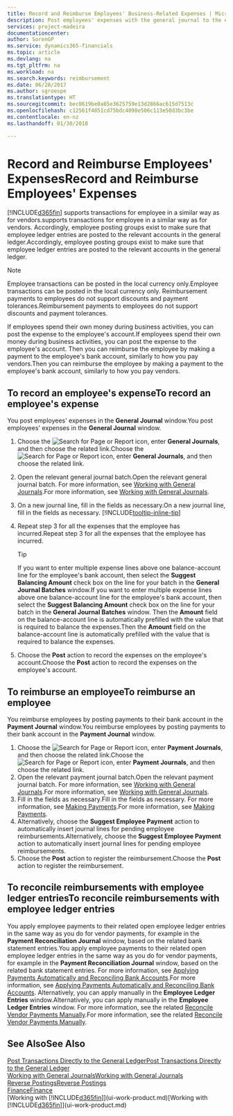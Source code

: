 ```yaml
---
title: Record and Reimburse Employees' Business-Related Expenses | Microsoft Docs
description: Post employees' expenses with the general journal to the employee's account and later post a payment to the employee's bank account to reimburse for the business-related expense.
services: project-madeira
documentationcenter: 
author: SorenGP
ms.service: dynamics365-financials
ms.topic: article
ms.devlang: na
ms.tgt_pltfrm: na
ms.workload: na
ms.search.keywords: reimbursement
ms.date: 06/28/2017
ms.author: sgroespe
ms.translationtype: HT
ms.sourcegitcommit: bec0619be0a65e3625759e13d2866ac615d7513c
ms.openlocfilehash: c12561f4851cd75bdc4098e506c113e50d3bc3be
ms.contentlocale: en-nz
ms.lasthandoff: 01/30/2018

---
```

# <a name="record-and-reimburse-employees-expenses"></a><span data-ttu-id="16729-103">Record and Reimburse Employees' Expenses</span><span class="sxs-lookup"><span data-stu-id="16729-103">Record and Reimburse Employees' Expenses</span></span>
[!INCLUDE[d365fin](includes/d365fin_md.md)] <span data-ttu-id="16729-104"> supports transactions for employee in a similar way as for vendors.</span><span class="sxs-lookup"><span data-stu-id="16729-104">supports transactions for employee in a similar way as for vendors.</span></span> <span data-ttu-id="16729-105">Accordingly, employee posting groups exist to make sure that employee ledger entries are posted to the relevant accounts in the general ledger.</span><span class="sxs-lookup"><span data-stu-id="16729-105">Accordingly, employee posting groups exist to make sure that employee ledger entries are posted to the relevant accounts in the general ledger.</span></span>

> [!NOTE]  
> <span data-ttu-id="16729-106">Employee transactions can be posted in the local currency only.</span><span class="sxs-lookup"><span data-stu-id="16729-106">Employee transactions can be posted in the local currency only.</span></span> <span data-ttu-id="16729-107">Reimbursement payments to employees do not support discounts and payment tolerances.</span><span class="sxs-lookup"><span data-stu-id="16729-107">Reimbursement payments to employees do not support discounts and payment tolerances.</span></span>

<span data-ttu-id="16729-108">If employees spend their own money during business activities, you can post the expense to the employee's account.</span><span class="sxs-lookup"><span data-stu-id="16729-108">If employees spend their own money during business activities, you can post the expense to the employee's account.</span></span> <span data-ttu-id="16729-109">Then you can reimburse the employee by making a payment to the employee's bank account, similarly to how you pay vendors.</span><span class="sxs-lookup"><span data-stu-id="16729-109">Then you can reimburse the employee by making a payment to the employee's bank account, similarly to how you pay vendors.</span></span>

## <a name="to-record-an-employees-expense"></a><span data-ttu-id="16729-110">To record an employee's expense</span><span class="sxs-lookup"><span data-stu-id="16729-110">To record an employee's expense</span></span>
<span data-ttu-id="16729-111">You post employees' expenses in the **General Journal** window.</span><span class="sxs-lookup"><span data-stu-id="16729-111">You post employees' expenses in the **General Journal** window.</span></span>
1. <span data-ttu-id="16729-112">Choose the ![Search for Page or Report](media/ui-search/search_small.png "Search for Page or Report icon") icon, enter **General Journals**, and then choose the related link.</span><span class="sxs-lookup"><span data-stu-id="16729-112">Choose the ![Search for Page or Report](media/ui-search/search_small.png "Search for Page or Report icon") icon, enter **General Journals**, and then choose the related link.</span></span>
2. <span data-ttu-id="16729-113">Open the relevant general journal batch.</span><span class="sxs-lookup"><span data-stu-id="16729-113">Open the relevant general journal batch.</span></span> <span data-ttu-id="16729-114">For more information, see [Working with General Journals](ui-work-general-journals.md).</span><span class="sxs-lookup"><span data-stu-id="16729-114">For more information, see [Working with General Journals](ui-work-general-journals.md).</span></span>
3. <span data-ttu-id="16729-115">On a new journal line, fill in the fields as necessary.</span><span class="sxs-lookup"><span data-stu-id="16729-115">On a new journal line, fill in the fields as necessary.</span></span> [!INCLUDE[tooltip-inline-tip](includes/tooltip-inline-tip_md.md)]    
4. <span data-ttu-id="16729-116">Repeat step 3 for all the expenses that the employee has incurred.</span><span class="sxs-lookup"><span data-stu-id="16729-116">Repeat step 3 for all the expenses that the employee has incurred.</span></span>

    > [!TIP]  
    > <span data-ttu-id="16729-117">If you want to enter multiple expense lines above one balance-account line for the employee's bank account, then select the **Suggest Balancing Amount** check box on the line for your batch in the **General Journal Batches** window.</span><span class="sxs-lookup"><span data-stu-id="16729-117">If you want to enter multiple expense lines above one balance-account line for the employee's bank account, then select the **Suggest Balancing Amount** check box on the line for your batch in the **General Journal Batches** window.</span></span> <span data-ttu-id="16729-118">Then the **Amount** field on the balance-account line is automatically prefilled with the value that is required to balance the expenses.</span><span class="sxs-lookup"><span data-stu-id="16729-118">Then the **Amount** field on the balance-account line is automatically prefilled with the value that is required to balance the expenses.</span></span>
5. <span data-ttu-id="16729-119">Choose the **Post** action to record the expenses on the employee's account.</span><span class="sxs-lookup"><span data-stu-id="16729-119">Choose the **Post** action to record the expenses on the employee's account.</span></span>

## <a name="to-reimburse-an-employee"></a><span data-ttu-id="16729-120">To reimburse an employee</span><span class="sxs-lookup"><span data-stu-id="16729-120">To reimburse an employee</span></span>
<span data-ttu-id="16729-121">You reimburse employees by posting payments to their bank account in the **Payment Journal** window.</span><span class="sxs-lookup"><span data-stu-id="16729-121">You reimburse employees by posting payments to their bank account in the **Payment Journal** window.</span></span>
1. <span data-ttu-id="16729-122">Choose the ![Search for Page or Report](media/ui-search/search_small.png "Search for Page or Report icon") icon, enter **Payment Journals**, and then choose the related link.</span><span class="sxs-lookup"><span data-stu-id="16729-122">Choose the ![Search for Page or Report](media/ui-search/search_small.png "Search for Page or Report icon") icon, enter **Payment Journals**, and then choose the related link.</span></span>
2. <span data-ttu-id="16729-123">Open the relevant payment journal batch.</span><span class="sxs-lookup"><span data-stu-id="16729-123">Open the relevant payment journal batch.</span></span> <span data-ttu-id="16729-124">For more information, see [Working with General Journals](ui-work-general-journals.md).</span><span class="sxs-lookup"><span data-stu-id="16729-124">For more information, see [Working with General Journals](ui-work-general-journals.md).</span></span>
3. <span data-ttu-id="16729-125">Fill in the fields as necessary.</span><span class="sxs-lookup"><span data-stu-id="16729-125">Fill in the fields as necessary.</span></span> <span data-ttu-id="16729-126">For more information, see [Making Payments](payables-make-payments.md).</span><span class="sxs-lookup"><span data-stu-id="16729-126">For more information, see [Making Payments](payables-make-payments.md).</span></span>
4. <span data-ttu-id="16729-127">Alternatively, choose the **Suggest Employee Payment** action to automatically insert journal lines for pending employee reimbursements.</span><span class="sxs-lookup"><span data-stu-id="16729-127">Alternatively, choose the **Suggest Employee Payment** action to automatically insert journal lines for pending employee reimbursements.</span></span>
5. <span data-ttu-id="16729-128">Choose the **Post** action to register the reimbursement.</span><span class="sxs-lookup"><span data-stu-id="16729-128">Choose the **Post** action to register the reimbursement.</span></span>  

## <a name="to-reconcile-reimbursements-with-employee-ledger-entries"></a><span data-ttu-id="16729-129">To reconcile reimbursements with employee ledger entries</span><span class="sxs-lookup"><span data-stu-id="16729-129">To reconcile reimbursements with employee ledger entries</span></span>
<span data-ttu-id="16729-130">You apply employee payments to their related open employee ledger entries in the same way as you do for vendor payments, for example in the **Payment Reconciliation Journal** window, based on the related bank statement entries.</span><span class="sxs-lookup"><span data-stu-id="16729-130">You apply employee payments to their related open employee ledger entries in the same way as you do for vendor payments, for example in the **Payment Reconciliation Journal** window, based on the related bank statement entries.</span></span> <span data-ttu-id="16729-131">For more information, see [Applying Payments Automatically and Reconciling Bank Accounts](receivables-apply-payments-auto-reconcile-bank-accounts.md).</span><span class="sxs-lookup"><span data-stu-id="16729-131">For more information, see [Applying Payments Automatically and Reconciling Bank Accounts](receivables-apply-payments-auto-reconcile-bank-accounts.md).</span></span> <span data-ttu-id="16729-132">Alternatively, you can apply manually in the **Employee Ledger Entries** window.</span><span class="sxs-lookup"><span data-stu-id="16729-132">Alternatively, you can apply manually in the **Employee Ledger Entries** window.</span></span> <span data-ttu-id="16729-133">For more information, see the related [Reconcile Vendor Payments Manually](payables-how-apply-purchase-transactions-manually.md).</span><span class="sxs-lookup"><span data-stu-id="16729-133">For more information, see the related [Reconcile Vendor Payments Manually](payables-how-apply-purchase-transactions-manually.md).</span></span>  

## <a name="see-also"></a><span data-ttu-id="16729-134">See Also</span><span class="sxs-lookup"><span data-stu-id="16729-134">See Also</span></span>
[<span data-ttu-id="16729-135">Post Transactions Directly to the General Ledger</span><span class="sxs-lookup"><span data-stu-id="16729-135">Post Transactions Directly to the General Ledger</span></span>](finance-how-post-transactions-directly.md)  
[<span data-ttu-id="16729-136">Working with General Journals</span><span class="sxs-lookup"><span data-stu-id="16729-136">Working with General Journals</span></span>](ui-work-general-journals.md)  
[<span data-ttu-id="16729-137">Reverse Postings</span><span class="sxs-lookup"><span data-stu-id="16729-137">Reverse Postings</span></span>](finance-how-reverse-journal-posting.md)  
[<span data-ttu-id="16729-138">Finance</span><span class="sxs-lookup"><span data-stu-id="16729-138">Finance</span></span>](finance.md)  
<span data-ttu-id="16729-139">[Working with [!INCLUDE[d365fin](includes/d365fin_md.md)]](ui-work-product.md)</span><span class="sxs-lookup"><span data-stu-id="16729-139">[Working with [!INCLUDE[d365fin](includes/d365fin_md.md)]](ui-work-product.md)</span></span>  

